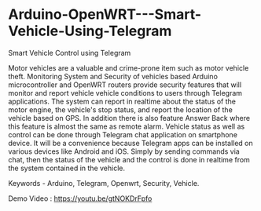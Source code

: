 # Arduino-OpenWRT---Smart-Vehicle-Using-Telegram
Smart Vehicle Control using Telegram

Motor vehicles are a valuable and crime-prone item such as motor vehicle theft. Monitoring System and Security of vehicles  based Arduino microcontroller and OpenWRT routers provide security features that will monitor and report vehicle vehicle conditions to users through Telegram applications. The system can report in realtime about the status of the motor engine, the vehicle's stop status, and report the location of the vehicle based on GPS. In addition there is also feature Answer Back where this feature is almost the same as remote alarm. Vehicle status as well as control can be done through Telegram chat application on smartphone device. It will be a convenience because Telegram apps can be installed on various devices like Android and iOS. Simply by sending commands via chat, then the status of the vehicle and the control is done in realtime from the system contained in the vehicle. 

Keywords - Arduino, Telegram, Openwrt, Security, Vehicle. 

Demo Video : https://youtu.be/gtNOKDrFpfo
